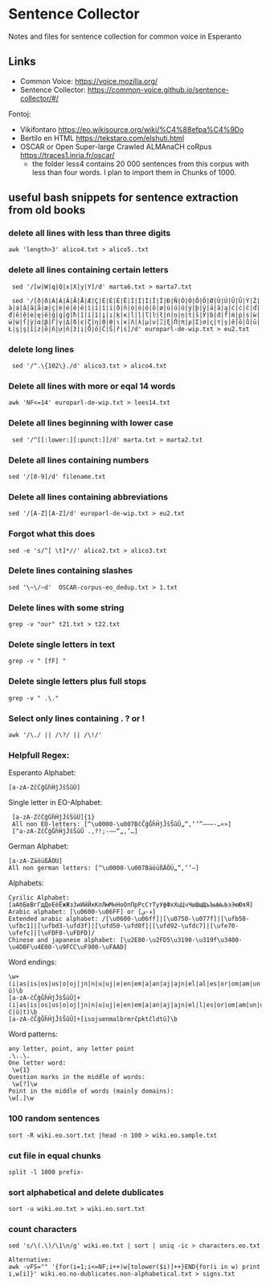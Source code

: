 # Sentence Collector

Notes and files for sentence collection for common voice in Esperanto

## Links
* Common Voice: https://voice.mozilla.org/
* Sentence Collector: https://common-voice.github.io/sentence-collector/#/
    
Fontoj:
* Vikifontaro https://eo.wikisource.org/wiki/%C4%88efpa%C4%9Do
* Bertilo en HTML https://tekstaro.com/elshuti.html
* OSCAR or Open Super-large Crawled ALMAnaCH coRpus https://traces1.inria.fr/oscar/
    * the folder less4 contains 20 000 sentences from this corpus with less than four words. I plan to import them in Chunks of 1000. 


## useful bash snippets for sentence extraction from old books

### delete all lines with less than three digits
```
awk 'length>3' alico4.txt > alico5..txt
```

### delete all lines containing certain letters
```
 sed '/[w|W|q|Q|x|X|y|Y]/d' marta6.txt > marta7.txt
 
 sed '/[ð|ð|À|Á|Â|Ã|Å|Æ|Ç|È|É|Ê|Ë|Ì|Í|İ|Î|Ï|Ð|Ñ|Ò|Ó|Ô|Õ|Ø|Ù|Ú|Û|Û|Ý|Ž|à|á|â|ã|å|æ|ç|è|é|ê|ë|ì|í|î|ï|ð|ñ|ò|ó|ô|õ|ø|ù|ú|û|ý|þ|ÿ|ā|ă|ą|ć|ċ|č|ď|đ|ē|ĕ|ė|ę|ě|ğ|ġ|ģ|ħ|ĩ|ī|ĭ|į|ı|ķ|ĸ|ĺ|ļ|ľ|ŀ|ł|ń|ņ|ņ|ṫ|š|Ў|ḃ|ḋ|ḟ|ṁ|ṗ|ṡ|ẁ|ẃ|ẅ|ẛ|ỳ|α|β|Γ|γ|Δ|δ|ε|ζ|η|Θ|θ|ι|κ|Λ|λ|μ|ν|Ξ|ξ|Π|π|ρ|Σ|σ|ς|τ|ș|ế|ō|ů|ū|Ł|ş|ş|ǐ|ż|ő|ň|ự|ň|ž|ị|Ō|ŏ|Č|Š|ř|ś]/d' europarl-de-wip.txt > eu2.txt
```

### delete long lines
```
 sed '/^.\{102\}./d' alico3.txt > alico4.txt
```

### Delete all lines with more or eqal 14 words
```
awk 'NF<=14' europarl-de-wip.txt > lees14.txt
```

### Delete all lines beginning with lower case
```
 sed '/^[[:lower:][:punct:]]/d' marta.txt > marta2.txt
```
### Delete all lines containing numbers
```
sed '/[0-9]/d' filename.txt
```

### Delete all lines containing abbreviations
```
sed '/[A-Z][A-Z]/d' europarl-de-wip.txt > eu2.txt
```

### Forgot what this does
```
sed -e 's/^[ \t]*//' alico2.txt > alico3.txt
```

### Delete lines containing slashes
```
sed '\~\/~d'  OSCAR-corpus-eo_dedup.txt > 1.txt
```

### Delete lines with some string
```
grep -v "our" t21.txt > t22.txt
```

### Delete single letters in text
```
grep -v " [fF] "
```
### Delete single letters plus full stops
```
grep -v " .\."
```
### Select only lines containing . ? or !
```
awk '/\./ || /\?/ || /\!/'
```

### Helpfull Regex:

Esperanto Alphabet: 
```
[a-zA-ZĉĈĝĜĥĤĵĴŝŜŭŬ]
```
Single letter in EO-Alphabet:
```
 [a-zA-ZĉĈĝĜĥĤĵĴŝŜŭŬ]{1} 
 All non EO-letters: [^\u0000-\u007BĉĈĝĜĥĤĵĴŝŜŭŬ„“‚‘’”–―—‑…«»]
 [^a-zA-ZĉĈĝĜĥĤĵĴŝŜŭŬ .,?!;-–―“„‚‘…]
 ```
German Alphabet: 
```
[a-zA-ZäöüßÄÖÜ]
All non german letters: [^\u0000-\u007BäöüßÄÖÜ„“‚‘’–]
```
Alphabets:
```
Cyrilic Alphabet: [аАбБвВгГдДеЕёЁжЖзЗиИйЙкКлЛмМнНоОпПрРсСтТуУфФхХцЦчЧшШщЩъЪыЫьЬэЭюЮяЯ]
Arabic alphabet: [\u0600-\u06FF] or [ء-ي]
Extended arabic alphabet: /[\u0600-\u06ff]|[\u0750-\u077f]|[\ufb50-\ufbc1]|[\ufbd3-\ufd3f]|[\ufd50-\ufd8f]|[\ufd92-\ufdc7]|[\ufe70-\ufefc]|[\uFDF0-\uFDFD]/
Chinese and japanese alphabet: [\u2E80-\u2FD5\u3190-\u319f\u3400-\u4DBF\u4E00-\u9FCC\uF900-\uFAAD]
```
Word endings:
```
\w+(i|as|is|os|us|o|oj|jn|n|u|uj|e|en|em|a|an|aj|ajn|el|al|es|or|om|am|un|ur|ej|ar|in|es|el|er|ep|ok|nt|il|ŭ)\b
[a-zA-ĉĈĝĜĥĤĵĴŝŜŭŬ]+(i|as|is|os|us|o|oj|jn|n|u|uj|e|en|em|a|an|aj|ajn|el|l|es|or|om|am|un|ur|ej|ar|in|es|el|er|ep|ok|nt|il|ĉ|ŭ|t)\b
[a-zA-ĉĈĝĜĥĤĵĴŝŜŭŬ]+[isojuenmalbrmrĉpktĉldtŭ]\b
```

Word patterns:
```
any letter, point, any letter point
.\..\.
One letter word:
 \w{1} 
Question marks in the middle of words:
 \w[?]\w
Point in the middle of words (mainly domains):
\w[.]\w
```


### 100 random sentences
```
sort -R wiki.eo.sort.txt |head -n 100 > wiki.eo.sample.txt
```

### cut file in equal chunks
```
split -l 1000 prefix-
```

### sort alphabetical and delete dublicates
```
sort -u wiki.eo.txt > wiki.eo.sort.txt
```

### count characters
```
sed 's/\(.\)/\1\n/g' wiki.eo.txt | sort | uniq -ic > characters.eo.txt

Alternative:
awk -vFS="" '{for(i=1;i<=NF;i++)w[tolower($i)]++}END{for(i in w) print i,w[i]}' wiki.eo.no-dublicates.non-alphabetical.txt > signs.txt
```
